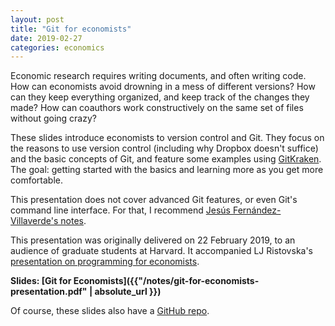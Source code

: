 ```yaml
---
layout: post
title: "Git for economists"
date: 2019-02-27
categories: economics
---
```


Economic research requires writing documents, and often writing code. How can economists avoid drowning in a mess of different versions? How can they keep everything organized, and keep track of the changes they made? How can coauthors work constructively on the same set of files without going crazy?

These slides introduce economists to version control and Git. They focus on the reasons to use version control (including why Dropbox doesn't suffice) and the basic concepts of Git, and feature some examples using [GitKraken](https://www.gitkraken.com/). The goal: getting started with the basics and learning more as you get more comfortable.

This presentation does not cover advanced Git features, or even Git's command line interface. For that, I recommend [Jesús Fernández-Villaverde's notes](https://www.sas.upenn.edu/~jesusfv/Chapter_HPC_5_Git.pdf).

This presentation was originally delivered on 22 February 2019, to an audience of graduate students at Harvard. It accompanied LJ Ristovska's [presentation on programming for economists](https://ljristovska.com/assets/docs/coding_for_econs_20190221.pdf).

**Slides: [Git for Economists]({{"/notes/git-for-economists-presentation.pdf" | absolute_url }})**

Of course, these slides also have a [GitHub repo](https://github.com/fpinter/git-for-economists).

